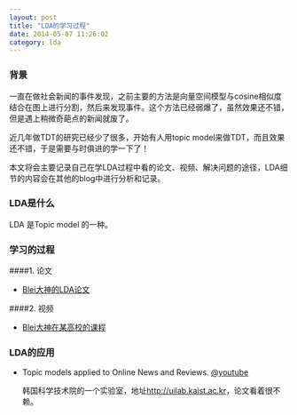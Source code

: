 ```yaml
---
layout: post
title: "LDA的学习过程"
date: 2014-05-07 11:26:02
category: lda
---
```


### 背景

一直在做社会新闻的事件发现，之前主要的方法是向量空间模型与cosine相似度结合在图上进行分割，然后来发现事件。这个方法已经弱爆了，虽然效果还不错，但是遇上稍微奇葩点的新闻就废了。

近几年做TDT的研究已经少了很多，开始有人用topic model来做TDT，而且效果还不错，于是需要与时俱进的学一下了！

本文将会主要记录自己在学LDA过程中看的论文、视频、解决问题的途径，LDA细节的内容会在其他的blog中进行分析和记录。

### LDA是什么

LDA 是Topic model 的一种。

### 学习的过程

####1. 论文

* [Blei大神的LDA论文][lda]

####2. 视频

* [Blei大神在某高校的课程][ldacourse]

### LDA的应用

* Topic models applied to Online News and Reviews. [@youtube](https://www.youtube.com/watch?v=1wcX4fEdNUo)

	韩国科学技术院的一个实验室，地址<http://uilab.kaist.ac.kr>，论文看着很不赖。



[lda]: http://baidu.com

[ldacourse]: http://videolectures.net/mlss09uk_blei_tm/

